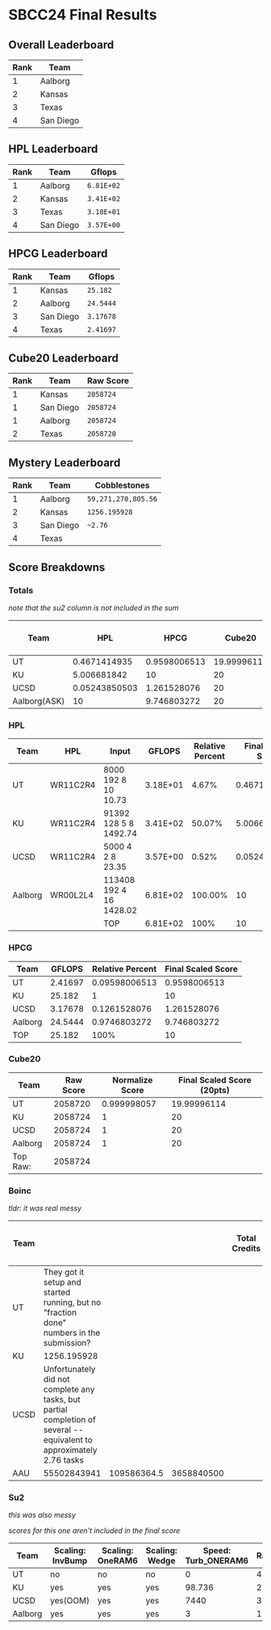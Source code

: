# SBCC24 Final Results

## Overall Leaderboard

| Rank | Team | 
| --- | --- | 
| 1 |Aalborg |
| 2 |Kansas | 
| 3 |Texas | 
| 4 |San Diego | 

## HPL Leaderboard

| Rank | Team | Gflops |
| --- | --- | --- |
| 1 |Aalborg | `6.81E+02` |
| 2 |Kansas | `3.41E+02` |
| 3 |Texas | `3.18E+01` |
| 4 |San Diego |`3.57E+00` |

## HPCG Leaderboard

| Rank | Team | Gflops |
| --- | --- | --- |
| 1 | Kansas | `25.182` |
| 2 |Aalborg | `24.5444` |
| 3 |San Diego |`3.17678` |
| 4 |Texas |`2.41697` |

## Cube20 Leaderboard

| Rank | Team | Raw Score |
| --- | --- | --- |
| 1 | Kansas | `2058724` |
| 1 | San Diego | `2058724` |
| 1 | Aalborg | `2058724` |
| 2 | Texas | `2058720` |

## Mystery Leaderboard

| Rank | Team | Cobblestones |
| --- | --- | --- |
| 1 | Aalborg | `59,271,270,805.56` |
| 2 | Kansas | `1256.195928` | 
| 3 | San Diego | `~2.76` |
| 4 | Texas |  |

## Score Breakdowns

### Totals
*note that the su2 column is not included in the sum*

| Team | HPL | HPCG | Cube20 | BOINC | SU2 | Total | Score % /60pts |
| --- | --- | --- | --- | --- | --- | --- | --- |
| UT | 0.4671414935 | 0.9598006513 | 19.99996114 | 5 | 0 | 26.42690329 | 44.04% |
| KU | 5.006681842 | 10 | 20 | 12 | 10 | 47.00668184 | 78.34% |
| UCSD | 0.05243850503 | 1.261528076 | 20 | 7 | 3.333333333 | 28.31396658 | 47.19% |
| Aalborg(ASK) | 10 | 9.746803272 | 20 | 20 | 12.85714286 | 59.74680327 | 99.58% |

### HPL
| Team | HPL | Input | GFLOPS | Relative Percent | Final Scaled Score |
|  --- |  --- | --- | --- | --- | --- |
| UT | WR11C2R4 | 8000 192 8 10 10.73 | 3.18E+01 | 4.67% | 0.4671414935 |
| KU | WR11C2R4 | 91392 128 5 8 1492.74 | 3.41E+02 | 50.07% | 5.006681842 |
| UCSD | WR11C2R4 | 5000 4 2 8 23.35 | 3.57E+00 | 0.52% | 0.05243850503 |
| Aalborg | WR00L2L4 | 113408 192 4 16 1428.02  | 6.81E+02 | 100.00% | 10 |
|  |  | TOP | 6.81E+02 | 100% | 10 |

### HPCG
| Team | GFLOPS | Relative Percent | Final Scaled Score |
| --- | --- | --- | --- |
| UT | 2.41697 | 0.09598006513 | 0.9598006513 |
| KU | 25.182 | 1 | 10 |
| UCSD | 3.17678 | 0.1261528076 | 1.261528076 |
| Aalborg | 24.5444 | 0.9746803272 | 9.746803272 |
| TOP | 25.182 | 100% | 10 |


### Cube20
| Team | Raw Score | Normalize Score | Final Scaled Score (20pts) |
| --- | --- | --- | --- |
| UT | 2058720 | 0.999998057 | 19.99996114 |
| KU | 2058724 | 1 | 20 |
| UCSD | 2058724 | 1 | 20 |
| Aalborg | 2058724 | 1 | 20 |
| Top Raw: | 2058724 |

### Boinc
*tldr: it was real messy*

| Team |  |  |  | Total Credits | Weighted Points | Normalize Score | Final Scaled Score (20pts) |
| --- |  --- |  --- | --- | --- | --- | --- | --- | 
| UT | They got it setup and started running, but no "fraction done" numbers in the submission? |  |  |  |  | 0 | 5 |
| KU | 1256.195928 |  |  |  | 1256.195928 | 0.00000002119401037 | 12 |
| UCSD | Unfortunately did not complete any tasks, but partial completion of several -- equivalent to approximately 2.76 tasks |  |  |  |  | 0 | 7 |
| AAU | 55502843941 | 109586364.5 | 3658840500 |  | 59,271,270,805.56 | 1 | 20 |


### Su2
*this was also messy*

*scores for this one aren't included in the final score*

| Team | Scaling: InvBump | Scaling: OneRAM6 | Scaling: Wedge | Speed: Turb_ONERAM6 | Rank | Speed: Turb_Flat_Plate | Rank | Raw Score | Final Scaled Score (20pts) |
| --- | --- | --- | --- | --- | --- | --- | --- | --- | --- |
| UT | no | no | no | 0 | 4 | 0 | 4 | 0 | 0 |
| KU | yes | yes | yes | 98.736 | 2 | 648 | 2 | 2 | 10 |
| UCSD | yes(OOM) | yes | yes | 7440 | 3 | 7920 | 3 | 1.2 | 3.333333333 |
| Aalborg | yes | yes | yes | 3 | 1 | 8 | 1 | 2.8 | 12.85714286 |
